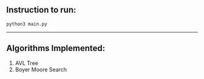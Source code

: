 ## Instruction to run:
```
python3 main.py
```
-----------------------------------------------------------------------
## Algorithms Implemented:
1. AVL Tree
2. Boyer Moore Search
